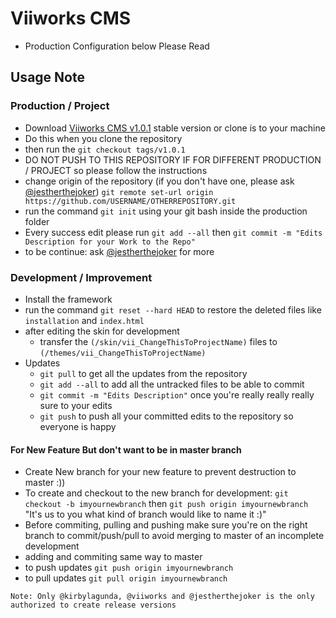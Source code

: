 # Viiworks CMS

- Production Configuration below Please Read


## Usage Note
### Production / Project
* Download [Viiworks CMS v1.0.1](https://github.com/viiworks/Viiworks-CMS/archive/v1.0.1.zip) stable version or clone is to your machine
* Do this when you clone the repository
 * then run the `git checkout tags/v1.0.1`
 * DO NOT PUSH TO THIS REPOSITORY IF FOR DIFFERENT PRODUCTION / PROJECT so please follow the instructions
 * change origin of the repository (if you don't have one, please ask [@jestherthejoker](https://github.com/jestherthejoker)) `git remote set-url origin https://github.com/USERNAME/OTHERREPOSITORY.git`
* run the command `git init` using your git bash inside the production folder
* Every success edit please run `git add --all` then `git commit -m "Edits Description for your Work to the Repo"`
* to be continue: ask [@jestherthejoker](https://github.com/jestherthejoker) for more

### Development / Improvement
* Install the framework
* run the command `git reset --hard HEAD` to restore the deleted files like `installation` and `index.html`
* after editing the skin for development
  * transfer the `(/skin/vii_ChangeThisToProjectName)` files to `(/themes/vii_ChangeThisToProjectName)`
* Updates
  * `git pull` to get all the updates from the repository
  * `git add --all` to add all the untracked files to be able to commit
  * `git commit -m "Edits Description"` once you're really really really sure to your edits
  * `git push` to push all your committed edits to the repository so everyone is happy

#### For New Feature But don't want to be in master branch
* Create New branch for your new feature to prevent destruction to master :))
* To create and checkout to the new branch for development: `git checkout -b imyournewbranch` then `git push origin imyournewbranch` "It's us to you what kind of branch would like to name it :)"
* Before commiting, pulling and pushing make sure you're on the right branch to commit/push/pull to avoid merging to master of an incomplete development
* adding and commiting same way to master
* to push updates `git push origin imyournewbranch`
* to pull updates `git pull origin imyournewbranch`


`Note: Only @kirbylagunda, @viiworks and @jestherthejoker is the only authorized to create release versions`
